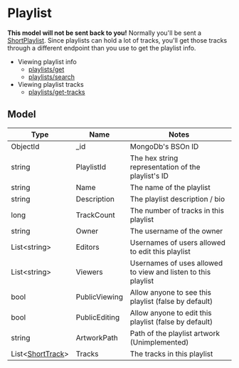 # Playlist

**This model will not be sent back to you!** Normally you'll be sent a [ShortPlaylist](models/ShortPlaylist). Since playlists can hold a lot of tracks, you'll get those tracks through a different endpoint than you use to get the playlist info. 
- Viewing playlist info
	- [playlists/get](/playlists/get)
	-  [playlists/search](/playlists/search)
- Viewing playlist tracks
	-  [playlists/get-tracks](/playlists/get-tracks)

## Model
|Type|Name|Notes|
|----|----|-----|
|ObjectId|\_id|MongoDb's BSOn ID|
|string|PlaylistId|The hex string representation of the playlist's ID|
|string|Name|The name of the playlist|
|string|Description|The playlist description / bio|
|long|TrackCount|The number of tracks in this playlist|
|string|Owner|The username of the owner|
|List\<string\>|Editors|Usernames of users allowed to edit this playlist|
|List\<string\>|Viewers|Usernames of uses allowed to view and listen to this playlist|
|bool|PublicViewing|Allow anyone to see this playlist (false by default)|
|bool|PublicEditing|Allow anyone to edit this playlist (false by default)|
|string|ArtworkPath|Path of the playlist artwork (Unimplemented)|
|List\<[ShortTrack](model/ShortTrack)\>|Tracks|The tracks in this playlist|

